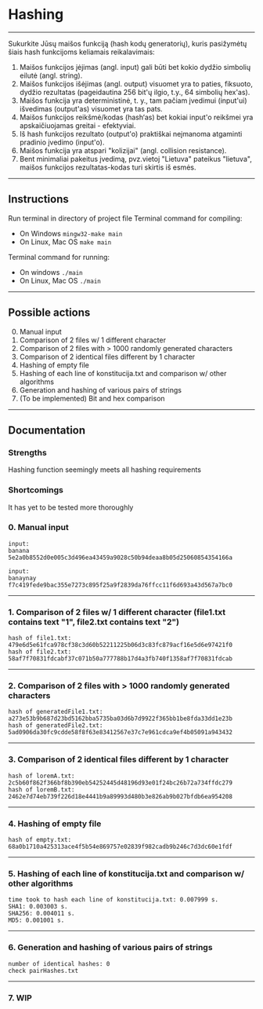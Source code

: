 # Hashing
---
Sukurkite Jūsų maišos funkciją (hash kodų generatorių), kuris pasižymėtų šiais hash funkcijoms keliamais reikalavimais:

1. Maišos funkcijos įėjimas (angl. input) gali būti bet kokio dydžio simbolių eilutė (angl. string).
2. Maišos funkcijos išėjimas (angl. output) visuomet yra to paties, fiksuoto, dydžio rezultatas (pageidautina 256 bit'ų ilgio, t.y., 64 simbolių hex'as).
3. Maišos funkcija yra deterministinė, t. y., tam pačiam įvedimui (input'ui) išvedimas (output'as) visuomet yra tas pats.
4. Maišos funkcijos reikšmė/kodas (hash‘as) bet kokiai input'o reikšmei yra apskaičiuojamas greitai - efektyviai.
5. Iš hash funkcijos rezultato (output'o) praktiškai neįmanoma atgaminti pradinio įvedimo (input'o).
6. Maišos funkcija yra atspari "kolizijai" (angl. collision resistance).
7. Bent minimaliai pakeitus įvedimą, pvz.vietoj "Lietuva" pateikus "lietuva", maišos funkcijos rezultatas-kodas turi skirtis iš esmės.
---
## Instructions

Run terminal in directory of project file
Terminal command for compiling:
- On Windows ``` mingw32-make main ```
- On Linux, Mac OS ``` make main ```

Terminal command for running:
- On windows ``` ./main ```
- On Linux, Mac OS ``` ./main ```
---
## Possible actions

0. Manual input 
1. Comparison of 2 files w/ 1 different character 
2. Comparison of 2 files with > 1000 randomly generated characters
3. Comparison of 2 identical files different by 1 character
4. Hashing of empty file
5. Hashing of each line of konstitucija.txt and comparison w/ other algorithms
6. Generation and hashing of various pairs of strings
7. (To be implemented) Bit and hex comparison
---
## Documentation
### Strengths
Hashing function seemingly meets all hashing requirements
### Shortcomings
It has yet to be tested more thoroughly

### 0. Manual input
```
input: 
banana 
5e2a0b8552d0e005c3d496ea43459a9028c50b94deaa8b05d25060854354166a
```
```
input: 
banaynay
f7c419fede9bac355e7273c895f25a9f2839da76ffcc11f6d693a43d567a7bc0
```
---
### 1. Comparison of 2 files w/ 1 different character (file1.txt contains text "1", file2.txt contains text "2")
```
hash of file1.txt: 479e6d5e61fca978cf38c3d60b52211225b06d3c83fc879acf16e5d6e97421f0
hash of file2.txt: 58af7f70831fdcabf37c071b50a777788b17d4a3fb740f1358af7f70831fdcab
```
---
### 2. Comparison of 2 files with > 1000 randomly generated characters
```
hash of generatedFile1.txt: a273e53b9b687d23bd5162bba5735ba03d6b7d9922f365bb1be8fda33dd1e23b
hash of generatedFile2.txt: 5ad0906da30fc9cdde58f8f63e83412567e37c7e961cdca9ef4b05091a943432
```
---
### 3. Comparison of 2 identical files different by 1 character
```
hash of loremA.txt: 2c5b60f862f366bf8b390eb54252445d48196d93e01f24bc26b72a734ffdc279
hash of loremB.txt: 2462e7d74eb739f226d18e4441b9a89993d480b3e826ab9b027bfdb6ea954208
```
---
### 4. Hashing of empty file
```
hash of empty.txt: 68a0b1710a425313ace4f5b54e869757e02839f982cadb9b246c7d3dc60e1fdf
```
---
### 5. Hashing of each line of konstitucija.txt and comparison w/ other algorithms
```
time took to hash each line of konstitucija.txt: 0.007999 s.
SHA1: 0.003003 s.
SHA256: 0.004011 s.
MD5: 0.001001 s.
```
---
### 6. Generation and hashing of various pairs of strings
```
number of identical hashes: 0
check pairHashes.txt
```
---
### 7. WIP


